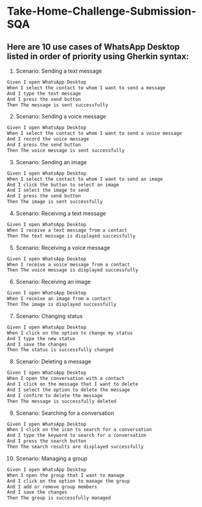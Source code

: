 # Take-Home-Challenge-Submission-SQA

## Here are 10 use cases of WhatsApp Desktop listed in order of priority using Gherkin syntax:

1. Scenario: Sending a text message
```bash
Given I open WhatsApp Desktop
When I select the contact to whom I want to send a message
And I type the text message
And I press the send button
Then The message is sent successfully
```

2. Scenario: Sending a voice message
```bash
Given I open WhatsApp Desktop
When I select the contact to whom I want to send a voice message
And I record the voice message
And I press the send button
Then The voice message is sent successfully
```

3. Scenario: Sending an image
```bash
Given I open WhatsApp Desktop
When I select the contact to whom I want to send an image
And I click the button to select an image
And I select the image to send
And I press the send button
Then The image is sent successfully
```

4. Scenario: Receiving a text message
```bash
Given I open WhatsApp Desktop
When I receive a text message from a contact
Then The text message is displayed successfully
```

5. Scenario: Receiving a voice message
```bash
Given I open WhatsApp Desktop
When I receive a voice message from a contact
Then The voice message is displayed successfully
```

6. Scenario: Receiving an image
```bash
Given I open WhatsApp Desktop
When I receive an image from a contact
Then The image is displayed successfully
```

7. Scenario: Changing status
```bash
Given I open WhatsApp Desktop
When I click on the option to change my status
And I type the new status
And I save the changes
Then The status is successfully changed
```

8. Scenario: Deleting a message
```bash
Given I open WhatsApp Desktop
When I open the conversation with a contact
And I click on the message that I want to delete
And I select the option to delete the message
And I confirm to delete the message
Then The message is successfully deleted
```

9. Scenario: Searching for a conversation
```bash
Given I open WhatsApp Desktop
When I click on the icon to search for a conversation
And I type the keyword to search for a conversation
And I press the search button
Then The search results are displayed successfully
```

10. Scenario: Managing a group
```bash
Given I open WhatsApp Desktop
When I open the group that I want to manage
And I click on the option to manage the group
And I add or remove group members
And I save the changes
Then The group is successfully managed
```
